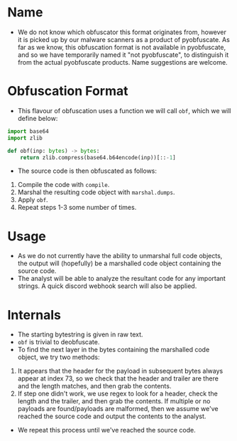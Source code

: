 # Name
- We do not know which obfuscator this format originates from, however it is picked up by our malware scanners as a product of pyobfuscate. As far as we know, this obfuscation format is not available in pyobfuscate, and so we have temporarily named it "not pyobfuscate", to distinguish it from the actual pyobfuscate products. Name suggestions are welcome.

# Obfuscation Format
- This flavour of obfuscation uses a function we will call `obf`, which we will define below:
```py
import base64
import zlib

def obf(inp: bytes) -> bytes:
    return zlib.compress(base64.b64encode(inp))[::-1]
```
- The source code is then obfuscated as follows:
1. Compile the code with `compile`.
2. Marshal the resulting code object with `marshal.dumps`.
3. Apply `obf`.
4. Repeat steps 1-3 some number of times.

# Usage
- As we do not currently have the ability to unmarshal full code objects, the output will (hopefully) be a marshalled code object containing the source code.
- The analyst will be able to analyze the resultant code for any important strings. A quick discord webhook search will also be applied.

# Internals
- The starting bytestring is given in raw text.
- `obf` is trivial to deobfuscate.
- To find the next layer in the bytes containing the marshalled code object, we try two methods:
1. It appears that the header for the payload in subsequent bytes always appear at index 73, so we check that the header and trailer are there and the length matches, and then grab the contents.
2. If step one didn't work, we use regex to look for a header, check the length and the trailer, and then grab the contents. If multiple or no payloads are found/payloads are malformed, then we assume we've reached the source code and output the contents to the analyst.
- We repeat this process until we've reached the source code.